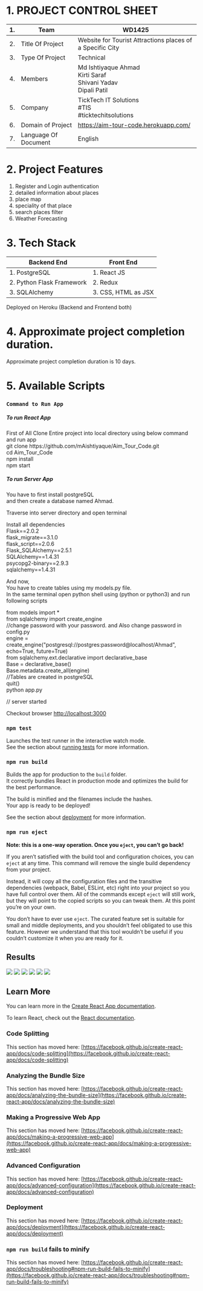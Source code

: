 
# 1. PROJECT CONTROL SHEET
| 1. |	Team	| WD1425 |
|----|--------|--------|
| 2. |	Title Of Project |	Website for Tourist Attractions places of a Specific City |
|3.|	Type Of Project|	Technical|
|4.|	Members|	Md Ishtiyaque Ahmad <br/> Kirti Saraf <br/> Shivani Yadav <br/> Dipali Patil|
|5.|	Company|	TickTech IT Solutions <br/> #TIS <br/> #ticktechitsolutions|
|6.|	Domain of Project|	https://aim-tour-code.herokuapp.com/|
|7.|	Language Of Document|	English|

# 2.	Project Features
1)	Register and Login authentication
2)	detailed information about places 
3)	place map 
4)	speciality of that place
5)	search places filter
6)	Weather Forecasting

# 3.	Tech Stack
| Backend End	| Front End |
| ------------|-----------|
| 1. PostgreSQL |	1. React JS |
| 2. Python Flask Framework |	2. Redux |
| 3. SQLAlchemy 	| 3. CSS, HTML as JSX |

Deployed on Heroku (Backend and Frontend both)

# 4.	Approximate project completion duration.
Approximate project completion duration is 10 days.

# 5. Available Scripts

### `Command to Run App`
<h5>To run React App</h5> 
First of All Clone Entire project into local directory using below command and run app <br/>
git clone https://github.com/mAishtiyaque/Aim_Tour_Code.git <br/>
cd Aim_Tour_Code <br/>
npm install <br/>
npm start

<h5>To run Server App</h5>
You have to first install postgreSQL <br/>
and then create a database named Ahmad. <br/>

Traverse into server directory and open terminal

Install all dependencies <br/>
Flask==2.0.2 <br/>
flask_migrate==3.1.0 <br/>
flask_script==2.0.6  <br/>
Flask_SQLAlchemy==2.5.1 <br/>
SQLAlchemy==1.4.31 <br/>
psycopg2-binary==2.9.3 <br/>
sqlalchemy==1.4.31

And now, <br/>
You have to create tables using my models.py file. <br/>
In the same terminal open python shell using (python or python3) and run following scripts <br/>

from models import * <br/>
from sqlalchemy import create_engine <br/>
//change password with your password. and Also change password in config.py <br/>
engine = create_engine("postgresql://postgres:password@localhost/Ahmad", echo=True, future=True) <br/>
from sqlalchemy.ext.declarative import declarative_base <br/>
Base = declarative_base() <br/>
Base.metadata.create_all(engine)  <br/>
//Tables are created in postgreSQL <br/>
quit() <br/>
python app.py <br/>

// server started

Checkout browser [http://localhost:3000](http://localhost:3000)

### `npm test`

Launches the test runner in the interactive watch mode.\
See the section about [running tests](https://facebook.github.io/create-react-app/docs/running-tests) for more information.

### `npm run build`

Builds the app for production to the `build` folder.\
It correctly bundles React in production mode and optimizes the build for the best performance.

The build is minified and the filenames include the hashes.\
Your app is ready to be deployed!

See the section about [deployment](https://facebook.github.io/create-react-app/docs/deployment) for more information.

### `npm run eject`

**Note: this is a one-way operation. Once you `eject`, you can’t go back!**

If you aren’t satisfied with the build tool and configuration choices, you can `eject` at any time. This command will remove the single build dependency from your project.

Instead, it will copy all the configuration files and the transitive dependencies (webpack, Babel, ESLint, etc) right into your project so you have full control over them. All of the commands except `eject` will still work, but they will point to the copied scripts so you can tweak them. At this point you’re on your own.

You don’t have to ever use `eject`. The curated feature set is suitable for small and middle deployments, and you shouldn’t feel obligated to use this feature. However we understand that this tool wouldn’t be useful if you couldn’t customize it when you are ready for it.

<h2>Results </h2>

<img src = "/result/r5.png">
<img src = "/result/r6.png">
<img src = "/result/r3.png">
<img src = "/result/r4.png">
<img src = "/result/r1.png">
<img src = "/result/r2.png">

## Learn More

You can learn more in the [Create React App documentation](https://facebook.github.io/create-react-app/docs/getting-started).

To learn React, check out the [React documentation](https://reactjs.org/).

### Code Splitting

This section has moved here: [https://facebook.github.io/create-react-app/docs/code-splitting](https://facebook.github.io/create-react-app/docs/code-splitting)

### Analyzing the Bundle Size

This section has moved here: [https://facebook.github.io/create-react-app/docs/analyzing-the-bundle-size](https://facebook.github.io/create-react-app/docs/analyzing-the-bundle-size)

### Making a Progressive Web App

This section has moved here: [https://facebook.github.io/create-react-app/docs/making-a-progressive-web-app](https://facebook.github.io/create-react-app/docs/making-a-progressive-web-app)

### Advanced Configuration

This section has moved here: [https://facebook.github.io/create-react-app/docs/advanced-configuration](https://facebook.github.io/create-react-app/docs/advanced-configuration)

### Deployment

This section has moved here: [https://facebook.github.io/create-react-app/docs/deployment](https://facebook.github.io/create-react-app/docs/deployment)

### `npm run build` fails to minify

This section has moved here: [https://facebook.github.io/create-react-app/docs/troubleshooting#npm-run-build-fails-to-minify](https://facebook.github.io/create-react-app/docs/troubleshooting#npm-run-build-fails-to-minify)
